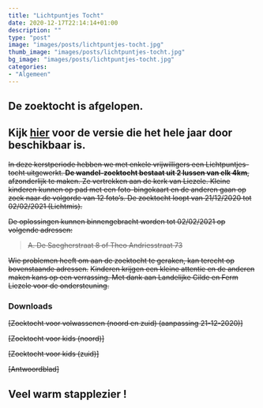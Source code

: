 ```yaml
---
title: "Lichtpuntjes Tocht"
date: 2020-12-17T22:14:14+01:00
description: ""
type: "post"
image: "images/posts/lichtpuntjes-tocht.jpg"
thumb_image: "images/posts/lichtpuntjes-tocht.jpg"
bg_image: "images/posts/lichtpuntjes-tocht.jpg"
categories:
- "Algemeen"
---
```


## __De zoektocht is afgelopen.__
## __Kijk [hier](/posts/algemeen/lichtpuntjes-tocht-update/) voor de versie die het hele jaar door beschikbaar is.__

~~In deze kerstperiode hebben we met enkele vrijwilligers een Lichtpuntjes-tocht uitgewerkt. __De wandel-zoektocht bestaat uit 2 lussen van elk 4km__, afzonderlijk te maken. Ze vertrekken aan de kerk van Liezele. Kleine kinderen kunnen op pad met een foto-bingokaart en de anderen gaan op zoek naar de volgorde van 12 foto’s. De zoektocht loopt van 21/12/2020 tot 02/02/2021 (Lichtmis).~~

~~De oplossingen kunnen binnengebracht worden tot 02/02/2021 op volgende adressen:~~
> ~~A. De Saegherstraat 8 of Theo Andriesstraat 73~~

~~Wie problemen heeft om aan de zoektocht te geraken, kan terecht op bovenstaande adressen.~~
~~Kinderen krijgen een kleine attentie en de anderen maken kans op een verrassing. Met dank aan Landelijke Gilde en Ferm Liezele voor de ondersteuning.~~


### Downloads
~~[Zoektocht voor volwassenen (noord en zuid) (aanpassing 21-12-2020)]~~

~~[Zoektocht voor kids (noord)]~~

~~[Zoektocht voor kids (zuid)]~~

~~[Antwoordblad]~~

## Veel warm stapplezier !
